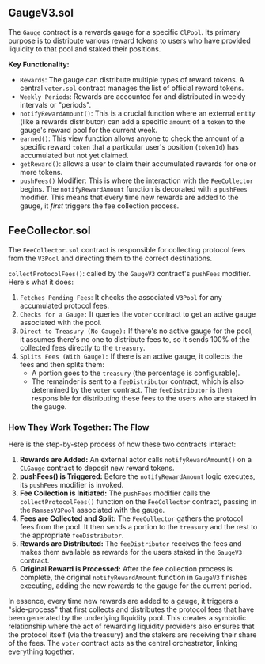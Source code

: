 ## GaugeV3.sol

The `Gauge` contract is a rewards gauge for a specific `ClPool`. Its primary purpose is to distribute various reward tokens to users who have provided liquidity to that pool and staked their positions.

**Key Functionality:**

- `Rewards`: The gauge can distribute multiple types of reward tokens. A central `voter.sol` contract manages the list of official reward tokens.
- `Weekly Periods`: Rewards are accounted for and distributed in weekly intervals or "periods".
- `notifyRewardAmount()`: This is a crucial function where an external entity (like a rewards distributor) can add a specific `amount` of a `token` to the gauge's reward pool for the current week.
- `earned()`: This view function allows anyone to check the amount of a specific reward `token` that a particular user's position (`tokenId`) has accumulated but not yet claimed.
- `getReward()`: allows a user to claim their accumulated rewards for one or more tokens.
- `pushFees()` Modifier: This is where the interaction with the `FeeCollector` begins. The `notifyRewardAmount` function is decorated with a `pushFees` modifier. This means that every time new rewards are added to the gauge, it _first_ triggers the fee collection process.

## FeeCollector.sol

The `FeeCollector.sol` contract is responsible for collecting protocol fees from the `V3Pool` and directing them to the correct destinations.

`collectProtocolFees()`: called by the `GaugeV3` contract's `pushFees` modifier. Here's what it does:

1.  `Fetches Pending Fees`: It checks the associated `V3Pool` for any accumulated protocol fees.
2.  `Checks for a Gauge:` It queries the `voter` contract to get an active gauge associated with the pool.
3.  `Direct to Treasury (No Gauge):` If there's no active gauge for the pool,
    it assumes there's no one to distribute fees to, so it sends 100% of the collected fees directly to the `treasury`.
4.  `Splits Fees (With Gauge):` If there is an active gauge, it collects the fees and then splits them:
    - A portion goes to the `treasury` (the percentage is configurable).
    - The remainder is sent to a `feeDistributor` contract, which is also determined by the `voter` contract.
      The `feeDistributor` is then responsible for distributing these fees to the users who are staked in the gauge.

### How They Work Together: The Flow

Here is the step-by-step process of how these two contracts interact:

1.  **Rewards are Added:** An external actor calls `notifyRewardAmount()` on a `CLGauge` contract to deposit new reward tokens.
2.  **pushFees() is Triggered:** Before the `notifyRewardAmount` logic executes, its `pushFees` modifier is invoked.
3.  **Fee Collection is Initiated:** The `pushFees` modifier calls the `collectProtocolFees()` function on the `FeeCollector` contract,
    passing in the `RamsesV3Pool` associated with the gauge.
4.  **Fees are Collected and Split:** The `FeeCollector` gathers the protocol fees from the pool.
    It then sends a portion to the `treasury` and the rest to the appropriate `feeDistributor`.
5.  **Rewards are Distributed:** The `feeDistributor` receives the fees and makes them available as rewards for the users staked in the `GaugeV3` contract.
6.  **Original Reward is Processed:** After the fee collection process is complete,
    the original `notifyRewardAmount` function in `GaugeV3` finishes executing,
    adding the new rewards to the gauge for the current period.

In essence, every time new rewards are added to a gauge, it triggers a "side-process" that first collects and distributes the protocol fees that have been generated by the underlying liquidity pool.
This creates a symbiotic relationship where the act of rewarding liquidity providers also ensures that the protocol itself (via the treasury) and the stakers are receiving their share of the fees.
The `voter` contract acts as the central orchestrator, linking everything together.
